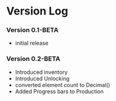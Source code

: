 # Version Log

### Version 0.1-BETA
* initial release

### Version 0.2-BETA
* Introduced inventory
* Introduced Unlocking
* converted element count to Decimal()
* Added Progress bars to Production
